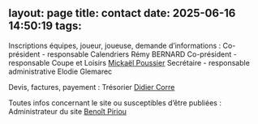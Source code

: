 layout: page
title: contact
date: 2025-06-16 14:50:19
tags:
---
Inscriptions équipes, joueur, joueuse, demande d’informations :
Co-président - responsable Calendriers 	Rémy BERNARD
Co-président - responsable Coupe et Loisirs 	[Mickaël Poussier](mailto:mp.poussier@orange.fr)
Secrétaire - responsable administrative 	Elodie Glemarec

Devis, factures, payement :
Trésorier 	[Didier Corre](mailto:didier.corre29000@gmail.com)

Toutes infos concernant le site ou susceptibles d’être publiées :
Administrateur du site 	[Benoît Piriou](mailto:benoit.piriou@gmail.com)